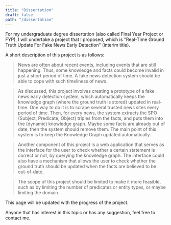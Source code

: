 ```yaml
---
title: "Dissertation"
draft: false
path: "/dissertation"
---
```


For my undergraduate degree dissertation (also called Final Year Project or FYP), I will undertake a project that I proposed, 
which is "Real-Time Ground Truth Update For Fake News Early Detection" (interim title).

A short description of this project is as follows:

> News are often about recent events, including events that are still happening. Thus, some knowledge and facts could become 
invalid in just a short period of time. A fake news detection system should be able to cope with such timeliness of news.

> As discussed, this project involves creating a prototype of a fake news early detection system, which automatically keeps 
the knowledge graph (where the ground truth is stored) updated in real-time. One way to do it is to scrape several trusted 
news sites every period of time. Then, for every news, the system extracts the SPO (Subject, Predicate, Object) triples 
from the facts, and puts them into the (dynamic) knowledge graph. Maybe some facts are already out of date, then the system 
should remove them. The main point of this system is to keep the Knowledge Graph updated automatically.

> Another component of this project is a web application that serves as the interface for the user to check whether a certain 
statement is correct or not, by querying the knowledge graph. The interface could also have a mechanism that allows the 
user to check whether the ground truth should be updated when the facts are believed to be out-of-date.

> The scope of this project should be limited to make it more feasible, such as by limiting the number of predicates or 
entity types, or maybe limiting the domain.

This page will be updated with the progress of the project.

Anyone that has interest in this topic or has any suggestion, feel free to contact me.

